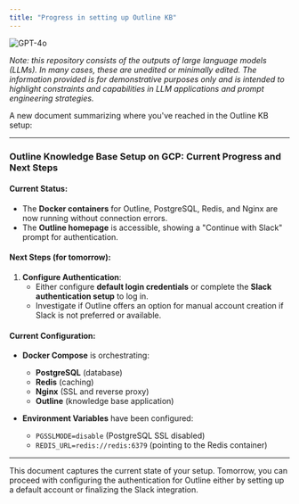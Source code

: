 ```yaml
---
title: "Progress in setting up Outline KB"
---
```

![GPT-4o](https://img.shields.io/badge/GPT--4o-3333FF?style=for-the-badge&logo=openai&logoColor=white)



*Note: this repository consists of the outputs of large language models (LLMs). In many cases, these are unedited or minimally edited. The information provided is for demonstrative purposes only and is intended to highlight constraints and capabilities in LLM applications and prompt engineering strategies.*


A new document summarizing where you've reached in the Outline KB setup:

---

### **Outline Knowledge Base Setup on GCP: Current Progress and Next Steps**

#### **Current Status**:
- The **Docker containers** for Outline, PostgreSQL, Redis, and Nginx are now running without connection errors.
- The **Outline homepage** is accessible, showing a "Continue with Slack" prompt for authentication.

#### **Next Steps** (for tomorrow):
1. **Configure Authentication**:
   - Either configure **default login credentials** or complete the **Slack authentication setup** to log in.
   - Investigate if Outline offers an option for manual account creation if Slack is not preferred or available.

#### **Current Configuration**:
- **Docker Compose** is orchestrating:
  - **PostgreSQL** (database)
  - **Redis** (caching)
  - **Nginx** (SSL and reverse proxy)
  - **Outline** (knowledge base application)
  
- **Environment Variables** have been configured:
  - `PGSSLMODE=disable` (PostgreSQL SSL disabled)
  - `REDIS_URL=redis://redis:6379` (pointing to the Redis container)

---

This document captures the current state of your setup. Tomorrow, you can proceed with configuring the authentication for Outline either by setting up a default account or finalizing the Slack integration.